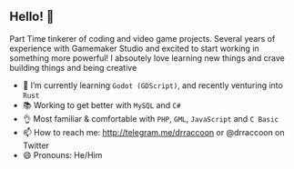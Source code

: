 ## Hello! 👋

Part Time tinkerer of coding and video game projects. Several years of experience with Gamemaker Studio and excited to start working in something more powerful!
I absoutely love learning new things and crave building things and being creative
- 🌱 I’m currently learning `Godot (GDScript)`, and recently venturing into `Rust`
- 📚 Working to get better with `MySQL` and `C#`
- 👌 Most familiar & comfortable with `PHP`, `GML`, `JavaScript` and `C Basic`
- 📫 How to reach me: http://telegram.me/drraccoon or @drraccoon on Twitter
- 😄 Pronouns: He/Him

